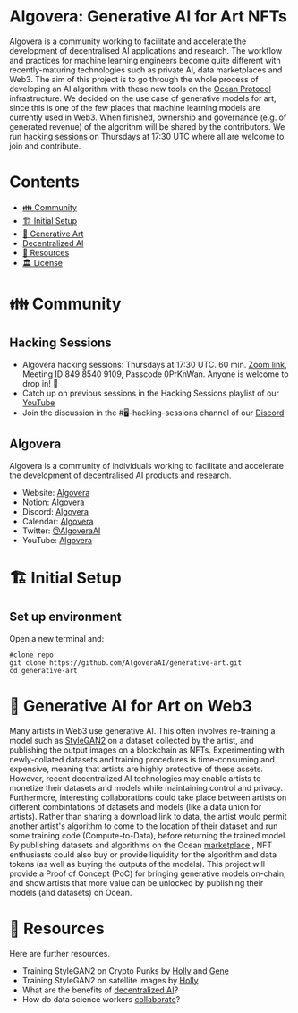 # Algovera: Generative AI for Art NFTs
Algovera is a community working to facilitate and accelerate the development of decentralised AI applications and research. The workflow and practices for machine learning engineers become quite different with recently-maturing technologies such as private AI, data marketplaces and Web3. The aim of this project is to go through the whole process of developing an AI algorithm with these new tools on the [Ocean Protocol](https://oceanprotocol.com/) infrastructure. We decided on the use case of generative models for art, since this is one of the few places that machine learning models are currently used in Web3. When finished, ownership and governance (e.g. of generated revenue) of the algorithm will be shared by the contributors. We run [hacking sessions](#-community) on Thursdays at 17:30 UTC where all are welcome to join and contribute.

# Contents

- [👪 Community](#-community)
- [🏗 Initial Setup](#-initial-setup)
- [🎨 Generative Art](#-generative-art)
- [Decentralized AI](#-decentralized-ai)
- [🦈 Resources](#-resources)
- [🏛 License](#-license)

# 👪 Community

## Hacking Sessions
- Algovera hacking sessions: Thursdays at 17:30 UTC. 60 min. [Zoom link](https://us02web.zoom.us/j/84985409109?pwd=WjhLYmRiRlN4a3F6SlE5czY0WUhjdz09), Meeting ID 849 8540 9109, Passcode 0PrKnWan. Anyone is welcome to drop in! 👋
- Catch up on previous sessions in the Hacking Sessions playlist of our [YouTube](https://www.youtube.com/playlist?list=PLgIrgqrkZC93qCxZFx_kWzk2vFdvgJjJI)
- Join the discussion in the #🖥-hacking-sessions channel of our [Discord](https://discord.gg/e65RuHSDS5)

## Algovera

Algovera is a community of individuals working to facilitate and accelerate the development of decentralised AI products and research.

- Website: [Algovera](https://www.algovera.ai/)
- Notion: [Algovera](https://algovera.notion.site/)
- Discord: [Algovera](https://discord.gg/e65RuHSDS5)
- Calendar: [Algovera](https://calendar.google.com/calendar/embed?src=c_4qajdfj4imie9cpnkbvkrc7ri4%40group.calendar.google.com)
- Twitter: [@AlgoveraAI](https://twitter.com/AlgoveraAI)
- YouTube: [Algovera](https://www.youtube.com/channel/UC2A5iUpP6k52ZZmC8LFj1IA)

# 🏗 Initial Setup 

## Set up environment

Open a new terminal and:
```console
#clone repo
git clone https://github.com/AlgoveraAI/generative-art.git
cd generative-art 
```

# 🎨 Generative AI for Art on Web3

Many artists in Web3 use generative AI. This often involves re-training a model such as [StyleGAN2](https://github.com/NVlabs/stylegan2-ada-pytorch) on a dataset collected by the artist, and publishing the output images on a blockchain as NFTs. Experimenting with newly-collated datasets and training procedures is time-consuming and expensive, meaning that artists are highly protective of these assets. However, recent decentralized AI technologies may enable artists to monetize their datasets and models while maintaining control and privacy. Furthermore, interesting collaborations could take place between artists on different combintations of datasets and models (like a data union for artists). Rather than sharing a download link to data, the artist would permit another artist's algorithm to come to the location of their dataset and run some training code (Compute-to-Data), before returning the trained model. By publishing datasets and algorithms on the Ocean [marketplace](https://market.oceanprotocol.com/) , NFT enthusiasts could also buy or provide liquidity for the algorithm and data tokens (as well as buying the outputs of the models). This project will provide a Proof of Concept (PoC) for bringing generative models on-chain, and show artists that more value can be unlocked by publishing their models (and datasets) on Ocean.


# 🦈 Resources

Here are further resources.

- Training StyleGAN2 on Crypto Punks by [Holly](https://opensea.io/collection/neurapunks) and [Gene](https://twitter.com/genekogan/status/1384210326271369221)
- Training StyleGAN2 on satellite images by [Holly](https://hollygrimm.com/geomorphs)
- What are the benefits of [decentralized AI](https://a16z.com/2020/07/24/long-tail-problem-in-a-i/)?
- How do data science workers [collaborate](https://arxiv.org/abs/2001.06684)?

